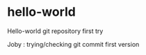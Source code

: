 # hello-world
Hello-world git repository first try

Joby : trying/checking git commit first version
